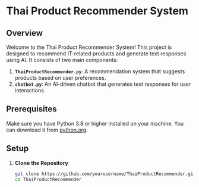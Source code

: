 # Thai Product Recommender System

## Overview

Welcome to the Thai Product Recommender System! This project is designed to recommend IT-related products and generate text responses using AI. It consists of two main components:

1. **`ThaiProductRecommender.py`**: A recommendation system that suggests products based on user preferences.
2. **`chatbot.py`**: An AI-driven chatbot that generates text responses for user interactions.

## Prerequisites

Make sure you have Python 3.8 or higher installed on your machine. You can download it from [python.org](https://www.python.org/downloads/).

## Setup

1. **Clone the Repository**

   ```bash
   git clone https://github.com/yourusername/ThaiProductRecommender.git
   cd ThaiProductRecommender

